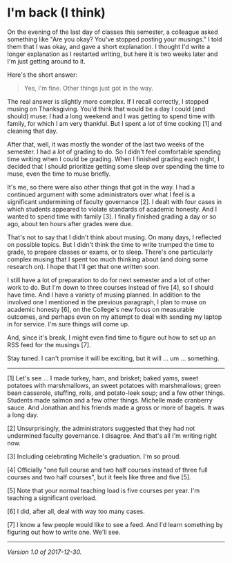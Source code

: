 I'm back (I think)
==================

On the evening of the last day of classes this semester, a colleague
asked something like "Are you okay?  You've stopped posting your musings."
I told them that I was okay, and gave a short explanation.  I thought I'd
write a longer explanation as I restarted writing, but here it is two weeks
later and I'm just getting around to it.

Here's the short answer:

> Yes, I'm fine.  Other things just got in the way.

The real answer is slightly more complex.  If I recall correctly, I
stopped musing on Thanksgiving.  You'd think that would be a day I could
(and should) muse: I had a long weekend and I was getting to spend time
with family, for which I am very thankful.  But I spent a *lot* of time
cooking [1] and cleaning that day.

After that, well, it was mostly the wonder of the last two weeks of the
semester.  I had a *lot* of grading to do.  So I didn't feel comfortable
spending time writing when I could be grading.  When I finished grading
each night, I decided that I should prioritize getting some sleep over
spending the time to muse, even the time to muse briefly.

It's me, so there were also other things that got in the way.  I had
a continued argument with some administrators over what I feel is a
significant undermining of faculty governance [2].  I dealt with four
cases in which students appeared to violate standards of academic
honesty.  And I wanted to spend time with family [3].  I finally finished
grading a day or so ago, about ten hours after grades were due.

That's not to say that I didn't think about musing.  On many days, I reflected 
on possible topics.  But I didn't think the time to write trumped the
time to grade, to prepare classes or exams, or to sleep.  There's one
particularly complex musing that I spent too much thinking about (and
doing some research on).  I hope that I'll get that one written soon.

I still have a lot of preparation to do for next semester and a lot of
other work to do.  But I'm down to three courses instead of five [4],
so I should have time.  And I have a variety of musing planned.  In
addition to the involved one I mentioned in the previous paragraph, I
plan to muse on academic honesty [6], on the College's new focus
on measurable outcomes, and perhaps even on my attempt to deal with
sending my laptop in for service.  I'm sure things will come up.

And, since it's break, I might even find time to figure out how to set
up an RSS feed for the musings [7].

Stay tuned.  I can't promise it will be exciting, but it will ... um
... something.

---

[1] Let's see ... I made turkey, ham, and brisket; baked yams, sweet
potatoes with marshmallows, an sweet potatoes with marshmallows; green
bean casserole, stuffing, rolls, and potato-leek soup; and a few other
things.  Students made salmon and a few other things.  Michelle made
cranberry sauce.  And Jonathan and his friends made a gross or more of
bagels.  It was a long day.

[2] Unsurprisingly, the administrators suggested that they had not
undermined faculty governance.  I disagree.  And that's all I'm writing
right now.

[3] Including celebrating Michelle's graduation.  I'm so proud.

[4] Officially "one full course and two half courses instead of
three full courses and two half courses", but it feels like three
and five [5].

[5] Note that your normal teaching load is five courses per year.
I'm teaching a significant overload.

[6] I did, after all, deal with way too many cases.

[7] I know a few people would like to see a feed.  And I'd learn
something by figuring out how to write one.  We'll see.

---

*Version 1.0 of 2017-12-30.*
